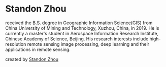 # Standon Zhou

received the B.S. degree in Geographic Information Science(GIS) from China University of Mining and Technology, Xuzhou, China, in 2019. He is currently a master's student in Aerospace Information Research Institute, Chinese Academy of Science, Beijing. His research interests include high-resolution remote sensing image processing, deep learning and their applications in remote sensing.

created by [Standon Zhou](https://zzzhoudj.github.io/)